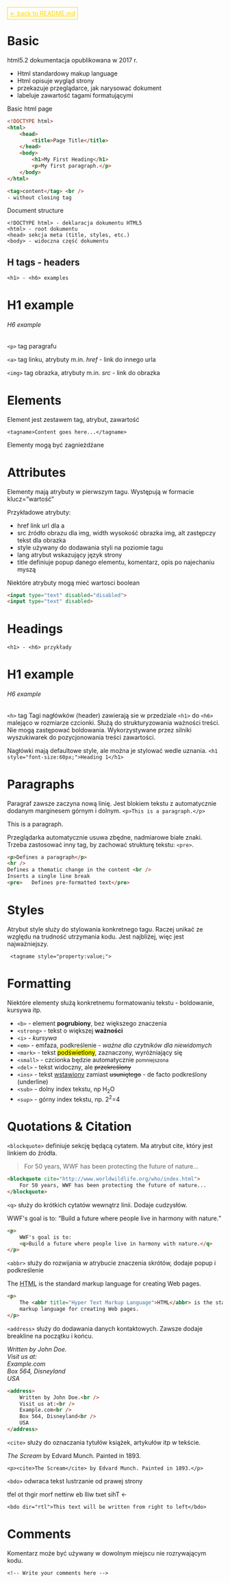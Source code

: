<a href='../README.md' id='top' style='border: 1px solid gold; padding: 5px; color: gold'>← back to README.md</a>

# Basic

html5.2 dokumentacja opublikowana w 2017 r.

-   Html standardowy makup language
-   Html opisuje wygląd strony
-   przekazuje przeglądarce, jak narysować dokument
-   labeluje zawartość tagami formatującymi

Basic html page

```html
<!DOCTYPE html>
<html>
    <head>
        <title>Page Title</title>
    </head>
    <body>
        <h1>My First Heading</h1>
        <p>My first paragraph.</p>
    </body>
</html>
```

```html
<tag>content</tag> <br />
- without closing tag
```

Document structure

```
<!DOCTYPE html> - deklaracja dokumentu HTML5
<html> - root dokumentu
<head> sekcja meta (title, styles, etc.)
<body> - widoczna część dokumentu
```

## H tags - headers

`<h1> - <h6> examples`

<h1>H1 example</h1>
<h6>H6 example</h6>

`<p>` tag paragrafu

`<a>` tag linku, atrybuty m.in. _href_ - link do innego urla

`<img>` tag obrazka, atrybuty m.in. _src_ - link do obrazka

# Elements

Element jest zestawem tag, atrybut, zawartość

`<tagname>Content goes here...</tagname>`

Elementy mogą być zagnieżdżane

# Attributes

Elementy mają atrybuty w pierwszym tagu. Występują w formacie klucz=”wartość”

Przykładowe atrybuty:

-   href link url dla a
-   src źródło obrazu dla img, width wysokość obrazka img, alt zastępczy tekst dla obrazka
-   style używany do dodawania styli na poziomie tagu
-   lang atrybut wskazujący język strony
-   title definiuje popup danego elementu, komentarz, opis po najechaniu myszą

Niektóre atrybuty mogą mieć wartosci boolean
```html
<input type="text" disabled="disabled">
<input type="text" disabled>
```


# Headings

`<h1> - <h6> przykłady`

<h1>H1 example</h1>
<h6>H6 example</h6>

`<h>` tag
Tagi nagłówków (header) zawierają sie w przedziale `<h1>` do `<h6>` malejąco w rozmiarze czcionki. Służą do strukturyzowania ważności treści. Nie mogą zastępować boldowania. Wykorzystywane przez silniki wyszukiwarek do pozycjonowania treści zawartości.

Nagłówki mają defaultowe style, ale można je stylować wedle uznania.
`<h1 style="font-size:60px;">Heading 1</h1>`

# Paragraphs

Paragraf zawsze zaczyna nową linię. Jest blokiem tekstu z automatycznie dodanym marginesem górnym i dolnym.
`<p>This is a paragraph.</p>`

<p>This is a paragraph.</p>

Przeglądarka automatycznie usuwa zbędne, nadmiarowe białe znaki. Trzeba zastosować inny tag, by zachować strukturę tekstu: `<pre>`.

```html
<p>Defines a paragraph</p>
<hr />
Defines a thematic change in the content <br />
Inserts a single line break
<pre>	Defines pre-formatted text</pre>
```

# Styles

Atrybut style służy do stylowania konkretnego tagu. Raczej unikać ze względu na trudność utrzymania kodu. Jest najbliżej, więc jest najważniejszy.

` <tagname style="property:value;">`

# Formatting

Niektóre elementy służą konkretnemu formatowaniu tekstu - boldowanie, kursywa itp.

-   `<b>` - element <b>pogrubiony</b>, bez większego znaczenia
-   `<strong>` - tekst o większej <strong>ważności</strong>
-   `<i>` - <i>kursywa</i>
-   `<em>` - emfaza, podkreślenie - <em>ważne dla czytników dla niewidomych</em>
-   `<mark>` - tekst <mark>podświetlony</mark>, zaznaczony, wyróżniający się
-   `<small>` - czcionka będzie automatycznie <small>pomniejszona</small>
-   `<del>` - tekst widoczny, ale <del>przekreślony</del>
-   `<ins>` - tekst <ins>wstawiony</ins> zamiast <del>usuniętego</del> - de facto podkreślony (underline)
-   `<sub>` - dolny index tekstu, np H<sub>2</sub>O
-   `<sup>` - górny index tekstu, np. 2<sup>2</sup>=4

# Quotations & Citation

`<blockquote>` definiuje sekcję będącą cytatem. Ma atrybut cite, który jest linkiem do źródła.

<blockquote cite="http://www.worldwildlife.org/who/index.html">For 50 years, WWF has been protecting the future of nature...</blockquote>

```html
<blockquote cite="http://www.worldwildlife.org/who/index.html">
    For 50 years, WWF has been protecting the future of nature...
</blockquote>
```

`<q>` służy do krótkich cytatów wewnątrz linii. Dodaje cudzysłów.

<p>WWF's goal is to: <q>Build a future where people live in harmony with nature.</q></p>

```html
<p>
    WWF's goal is to:
    <q>Build a future where people live in harmony with nature.</q>
</p>
```

`<abbr>` służy do rozwijania w atrybucie znaczenia skrótów, dodaje popup i podkreślenie

<p>The <abbr title="Hyper Text Markup Language">HTML</abbr>  is the standard markup language for creating Web pages.</p>

```html
<p>
    The <abbr title="Hyper Text Markup Language">HTML</abbr> is the standard
    markup language for creating Web pages.
</p>
```

`<address>` służy do dodawania danych kontaktowych. Zawsze dodaje breakline na początku i końcu.

<address>
Written by John Doe.<br>
Visit us at:<br>
Example.com<br>
Box 564, Disneyland<br>
USA
</address>

```html
<address>
    Written by John Doe.<br />
    Visit us at:<br />
    Example.com<br />
    Box 564, Disneyland<br />
    USA
</address>
```

`<cite>` służy do oznaczania tytułów książek, artykułów itp w tekście.

<p><cite>The Scream</cite> by Edvard Munch. Painted in 1893.</p>

`<p><cite>The Scream</cite> by Edvard Munch. Painted in 1893.</p>`

`<bdo>` odwraca tekst lustrzanie od prawej strony

<bdo dir="rtl">This text will be written from right to left</bdo> ←

`<bdo dir="rtl">This text will be written from right to left</bdo>`

# Comments

Komentarz może być używany w dowolnym miejscu nie rozrywającym kodu.

`<!-- Write your comments here -->`


